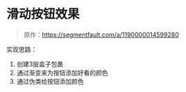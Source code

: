 # 滑动按钮效果

> 原作：https://segmentfault.com/a/1190000014599280



实现思路：

1. 创建3层盒子包裹
2. 通过渐变来为按钮添加好看的颜色
3. 通过伪类给按钮添加颜色








